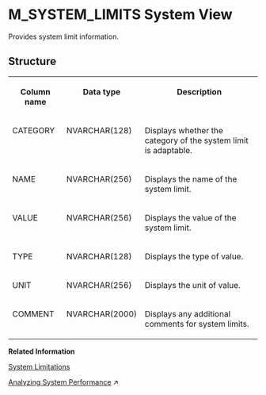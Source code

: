 <!-- loio20c6023775191014be17d92c9bd287eb -->

# M\_SYSTEM\_LIMITS System View

Provides system limit information.



<a name="loio20c6023775191014be17d92c9bd287eb___m__s_y_s_t_e_m__l_i_m_i_t_s_1struct_M_SYSTEM_LIMITS"/>

## Structure


<table>
<tr>
<th valign="top">

Column name

</th>
<th valign="top">

Data type

</th>
<th valign="top">

Description

</th>
</tr>
<tr>
<td valign="top">

CATEGORY

</td>
<td valign="top">

NVARCHAR\(128\)

</td>
<td valign="top">

Displays whether the category of the system limit is adaptable.

</td>
</tr>
<tr>
<td valign="top">

NAME

</td>
<td valign="top">

NVARCHAR\(256\)

</td>
<td valign="top">

Displays the name of the system limit.

</td>
</tr>
<tr>
<td valign="top">

VALUE

</td>
<td valign="top">

NVARCHAR\(256\)

</td>
<td valign="top">

Displays the value of the system limit.

</td>
</tr>
<tr>
<td valign="top">

TYPE

</td>
<td valign="top">

NVARCHAR\(128\)

</td>
<td valign="top">

Displays the type of value.

</td>
</tr>
<tr>
<td valign="top">

UNIT

</td>
<td valign="top">

NVARCHAR\(256\)

</td>
<td valign="top">

Displays the unit of value.

</td>
</tr>
<tr>
<td valign="top">

COMMENT

</td>
<td valign="top">

NVARCHAR\(2000\)

</td>
<td valign="top">

Displays any additional comments for system limits.

</td>
</tr>
</table>

**Related Information**  


[System Limitations](../../010-SQL-Reference/system-limitations-20a7605.md "Limitations to take into consideration when administering an SAP HANA Cloud database.")

[Analyzing System Performance](https://help.sap.com/viewer/f9c5015e72e04fffa14d7d4f7267d897/2023_4_QRC/en-US/2f1b50583b214f8c8d64d5a8f65bd74b.html "You can use monitoring views to analyze how effectively your system is handling the current workload.") :arrow_upper_right:

